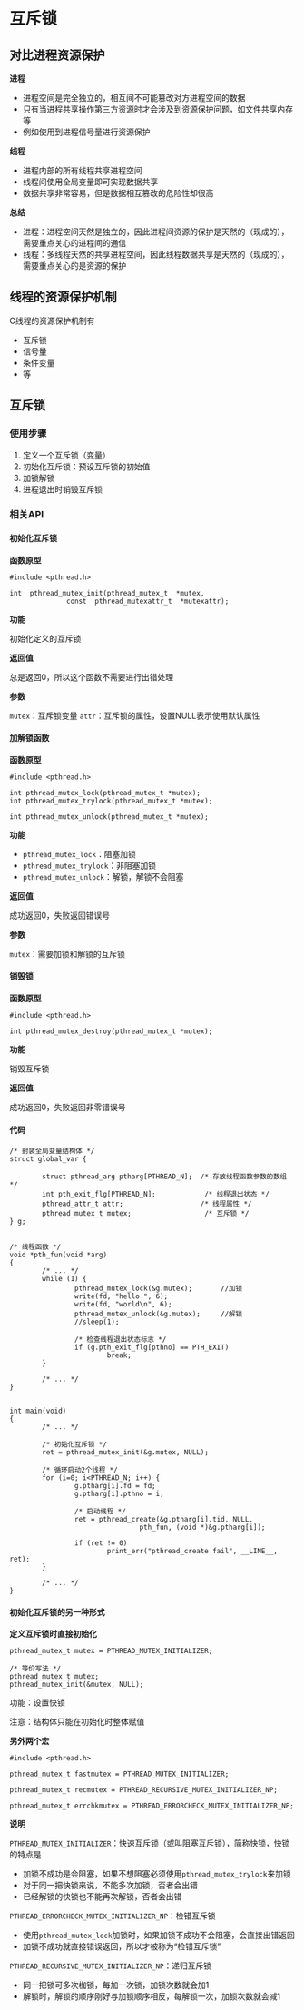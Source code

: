 # 互斥锁

## 对比进程资源保护

**进程**

- 进程空间是完全独立的，相互间不可能篡改对方进程空间的数据
- 只有当进程共享操作第三方资源时才会涉及到资源保护问题，如文件共享内存等
- 例如使用到进程信号量进行资源保护

**线程**

- 进程内部的所有线程共享进程空间
- 线程间使用全局变量即可实现数据共享
- 数据共享非常容易，但是数据相互篡改的危险性却很高

**总结**

- 进程：进程空间天然是独立的，因此进程间资源的保护是天然的（现成的），需要重点关心的进程间的通信
- 线程：多线程天然的共享进程空间，因此线程数据共享是天然的（现成的），需要重点关心的是资源的保护

## 线程的资源保护机制

C线程的资源保护机制有
- 互斥锁
- 信号量
- 条件变量
- 等

## 互斥锁

### 使用步骤

1. 定义一个互斥锁（变量）					
2. 初始化互斥锁：预设互斥锁的初始值
3. 加锁解锁
4. 进程退出时销毁互斥锁

### 相关API

#### 初始化互斥锁

**函数原型**

```
#include <pthread.h>

int  pthread_mutex_init(pthread_mutex_t  *mutex,   
              const  pthread_mutexattr_t  *mutexattr);
```

**功能**

初始化定义的互斥锁

**返回值**

总是返回0，所以这个函数不需要进行出错处理

**参数**

`mutex`：互斥锁变量
`attr`：互斥锁的属性，设置NULL表示使用默认属性

#### 加解锁函数

**函数原型**

```
#include <pthread.h>

int pthread_mutex_lock(pthread_mutex_t *mutex);
int pthread_mutex_trylock(pthread_mutex_t *mutex);

int pthread_mutex_unlock(pthread_mutex_t *mutex);
```

**功能**

- `pthread_mutex_lock`：阻塞加锁
- `pthread_mutex_trylock`：非阻塞加锁
- `pthread_mutex_unlock`：解锁，解锁不会阻塞

**返回值**

成功返回0，失败返回错误号

**参数**

`mutex`：需要加锁和解锁的互斥锁

#### 销毁锁

**函数原型**

```
#include <pthread.h>

int pthread_mutex_destroy(pthread_mutex_t *mutex);
```

**功能**

销毁互斥锁

**返回值**

成功返回0，失败返回非零错误号

#### 代码

```
/* 封装全局变量结构体 */
struct global_var {

        struct pthread_arg ptharg[PTHREAD_N];  /* 存放线程函数参数的数组 */
        int pth_exit_flg[PTHREAD_N];            /* 线程退出状态 */
        pthread_attr_t attr;                   /* 线程属性 */
        pthread_mutex_t mutex;                  /* 互斥锁 */
} g;


/* 线程函数 */
void *pth_fun(void *arg)
{
        /* ... */
        while (1) {
                pthread_mutex_lock(&g.mutex);       //加锁
                write(fd, "hello ", 6);
                write(fd, "world\n", 6);
                pthread_mutex_unlock(&g.mutex);     //解锁
                //sleep(1);

                /* 检查线程退出状态标志 */
                if (g.pth_exit_flg[pthno] == PTH_EXIT)
                        break;
        }

        /* ... */
}


int main(void)
{
        /* ... */

        /* 初始化互斥锁 */
        ret = pthread_mutex_init(&g.mutex, NULL);

        /* 循环启动2个线程 */
        for (i=0; i<PTHREAD_N; i++) {
                g.ptharg[i].fd = fd;
                g.ptharg[i].pthno = i;

                /* 启动线程 */
                ret = pthread_create(&g.ptharg[i].tid, NULL,
                                pth_fun, (void *)&g.ptharg[i]);

                if (ret != 0)
                        print_err("pthread_create fail", __LINE__, ret);
        }

        /* ... */
}
```

#### 初始化互斥锁的另一种形式

**定义互斥锁时直接初始化**

```
pthread_mutex_t mutex = PTHREAD_MUTEX_INITIALIZER;

/* 等价写法 */
pthread_mutex_t mutex;
pthread_mutex_init(&mutex, NULL);
```

功能：设置快锁

注意：结构体只能在初始化时整体赋值


**另外两个宏**

```
#include <pthread.h>

pthread_mutex_t fastmutex = PTHREAD_MUTEX_INITIALIZER;

pthread_mutex_t recmutex = PTHREAD_RECURSIVE_MUTEX_INITIALIZER_NP;

pthread_mutex_t errchkmutex = PTHREAD_ERRORCHECK_MUTEX_INITIALIZER_NP;
```

**说明**

`PTHREAD_MUTEX_INITIALIZER`：快速互斥锁（或叫阻塞互斥锁），简称快锁，快锁的特点是

- 加锁不成功是会阻塞，如果不想阻塞必须使用`pthread_mutex_trylock`来加锁
- 对于同一把快锁来说，不能多次加锁，否者会出错
- 已经解锁的快锁也不能再次解锁，否者会出错

`PTHREAD_ERRORCHECK_MUTEX_INITIALIZER_NP`：检错互斥锁

- 使用`pthread_mutex_lock`加锁时，如果加锁不成功不会阻塞，会直接出错返回
- 加锁不成功就直接错误返回，所以才被称为“检错互斥锁”

`PTHREAD_RECURSIVE_MUTEX_INITIALIZER_NP`：递归互斥锁

- 同一把锁可多次枷锁，每加一次锁，加锁次数就会加1
- 解锁时，解锁的顺序刚好与加锁顺序相反，每解锁一次，加锁次数就会减1
